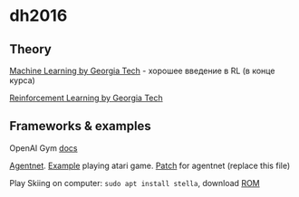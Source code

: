 # dh2016

## Theory
[Machine Learning by Georgia Tech](https://www.udacity.com/course/machine-learning--ud262) - хорошее введение в RL (в конце курса)

[Reinforcement Learning by Georgia Tech](https://www.udacity.com/course/reinforcement-learning--ud600)

## Frameworks & examples
OpenAI Gym [docs](https://gym.openai.com/docs)

[Agentnet](https://github.com/yandexdataschool/AgentNet). [Example](https://github.com/yandexdataschool/AgentNet/blob/master/examples/Playing%20Atari%20with%20Deep%20Reinforcement%20Learning%20(OpenAI%20Gym).ipynb) playing atari game. [Patch](agentnet/experiments/openai_gym/pool.py) for agentnet (replace this file)

Play Skiing on computer:
`sudo apt install stella`, download [ROM](http://www.atarimania.com/game-atari-2600-vcs-skiing_s6851.html)
